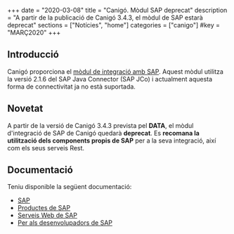 +++
date        = "2020-03-08"
title       = "Canigó. Mòdul SAP deprecat"
description = "A partir de la publicació de Canigó 3.4.3, el mòdul de SAP estarà deprecat"
sections    = ["Notícies", "home"]
categories  = ["canigo"]
#key         = "MARÇ2020"
+++

## Introducció

Canigó proporciona el [mòdul de integració amb SAP](/canigo-documentacio-versions-3x-integracio/modul-sap/).
Aquest mòdul utilitza la versió 2.1.6 del SAP Java Connector (SAP JCo) i actualment aquesta forma de connectivitat ja no està suportada.

## Novetat

A partir de la versió de Canigó 3.4.3 prevista pel **DATA**, el mòdul d'integració de SAP de Canigó quedarà **deprecat**.
Es **recomana la utilització dels components propis de SAP** per a la seva integració, així com els seus serveis Rest.

## Documentació

Teniu disponible la següent documentació:

* [SAP](https://www.sap.com/index.html)
* [Productes de SAP](https://www.sap.com/products.html)
* [Serveis Web de SAP](https://help.sap.com/viewer/ab33122a997f40d89e340549ff0bced8/4.2.9/en-US/5749bcbe6d6d1014b3fc9283b0e91070.html)
* [Per als desenvolupadors de SAP](https://developers.sap.com/)
